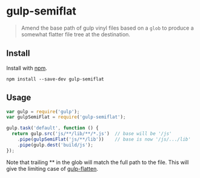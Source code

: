 # gulp-semiflat

> Amend the base path of gulp vinyl files based on a <code>glob</code> to produce a somewhat flatter file tree at the
destination.

## Install

Install with [npm](https://npmjs.org/package/gulp-semiflat).

```
npm install --save-dev gulp-semiflat
```

## Usage

```js
var gulp = require('gulp');
var gulpSemiFlat = require('gulp-semiflat');

gulp.task('default', function () {
  return gulp.src('js/**/lib/**/*.js')  // base will be '/js'
    .pipe(gulpSemiFlat('js/**/lib'))    // base is now '/js/.../lib'
    .pipe(gulp.dest('build/js');
});
```

Note that trailing ** in the glob will match the full path to the file. This will give the limiting case of
[gulp-flatten](https://www.npmjs.org/package/gulp-flatten).